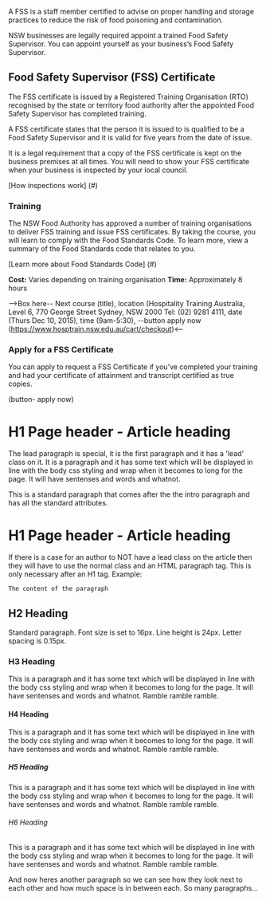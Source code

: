 
<p class="intro">A FSS is a staff member certified to advise on proper handling and storage practices to reduce the risk of food poisoning and contamination.

NSW businesses are legally required appoint a trained Food Safety Supervisor. You can appoint yourself as your business’s Food Safety Supervisor.
</p>

## Food Safety Supervisor (FSS) Certificate

The FSS certificate is issued by a Registered Training Organisation (RTO) recognised by the state or territory food authority after the appointed Food Safety Supervisor has completed training. 

A FSS certificate states that the person it is issued to is qualified to be a Food Safety Supervisor and it is valid for five years from the date of issue. 

It is a legal requirement that a copy of the FSS certificate is kept on the business premises at all times. You will need to show your FSS certificate when your business is inspected by your local council.

[How inspections work] (#)

### Training

The NSW Food Authority has approved a number of training organisations to deliver FSS training and issue FSS certificates. By taking the course, you will learn to comply with the Food Standards Code. To learn more, view a summary of the Food Standards code that relates to you.

[Learn more about Food Standards Code] (#)

<strong>Cost:</strong> Varies depending on training organisation
<strong>Time:</strong> Approximately 8 hours

-->Box here-- Next course (title), location (Hospitality Training Australia, Level 6, 770 George Street
Sydney, NSW 2000 Tel: (02) 9281 4111, date (Thurs Dec 10, 2015), time (9am-5:30), --button apply now (https://www.hosptrain.nsw.edu.au/cart/checkout)<--

### Apply for a FSS Certificate
 
You can apply to request a FSS Certificate if you’ve completed your training and had your certificate of attainment and transcript certified as true copies.

(button- apply now)



# H1 Page header - Article heading

The lead paragraph is special, it is the first paragraph and it has a 'lead' class on it. It is a paragraph and it has some text which will be displayed in line with the body css styling and wrap when it becomes to long for the page. It will have sentenses and words and whatnot. 

This is a standard paragraph that comes after the the intro paragraph and has all the standard attributes. 

# H1 Page header - Article heading

<p class="normal">If there is a case for an author to NOT have a lead class on the article then they will have to use the normal class and an HTML paragraph tag. This is only necessary after an H1 tag. Example: 
</p>
<code><p class="normal">The content of the paragraph</p></code>

## H2 Heading

Standard paragraph. Font size is set to 16px. Line height is 24px. Letter spacing is 0.15px. 

### H3 Heading

This is a paragraph and it has some text which will be displayed in line with the body css styling and wrap when it becomes to long for the page. It will have sentenses and words and whatnot. Ramble ramble ramble.

#### H4 Heading

This is a paragraph and it has some text which will be displayed in line with the body css styling and wrap when it becomes to long for the page. It will have sentenses and words and whatnot. Ramble ramble ramble.

##### H5 Heading

This is a paragraph and it has some text which will be displayed in line with the body css styling and wrap when it becomes to long for the page. It will have sentenses and words and whatnot. Ramble ramble ramble.

###### H6 Heading

This is a paragraph and it has some text which will be displayed in line with the body css styling and wrap when it becomes to long for the page. It will have sentenses and words and whatnot. Ramble ramble ramble.

And now heres another paragraph so we can see how they look next to each other and how much space is in between each. So many paragraphs...
